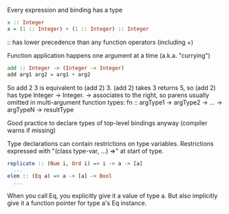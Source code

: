 Every expression and binding has a type
```haskell
x :: Integer
x = (1 :: Integer) + (1 :: Integer) :: Integer
```
:: has lower precedence than any function operators (including +)

Function application happens one argument at a time (a.k.a. "currying")
```haskell
add :: Integer -> (Integer -> Integer)
add arg1 arg2 = arg1 + arg2
```
So add 2 3 is equivalent to (add 2) 3.
(add 2) takes 3 returns 5, so (add 2) has type Integer -> Integer.
-> associates to the right, so parens usually omitted in multi-argument function types: 
fn :: argType1 -> argType2 -> ... -> argTypeN -> resultType

Good practice to declare types of top-level bindings anyway (compiler warns if missing)

Type declarations can contain restrictions on type variables.
Restrictions expressed with "(class type-var, ...) =>" at start of type.
```haskell
replicate :: (Num i, Ord i) => i -> a -> [a]
  ...
elem :: (Eq a) => a -> [a] -> Bool
  ...
```
When you call Eq, you explicitly give it a value of type a.
But also implicitly give it a function pointer for type a's Eq instance.
